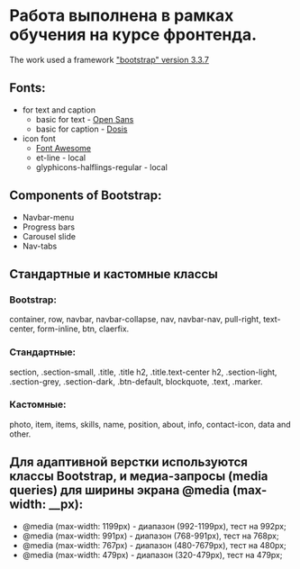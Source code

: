 # Работа выполнена в рамках обучения на курсе фронтенда.

The work used a framework ["bootstrap" version 3.3.7](https://getbootstrap.com/)

## Fonts:
* for text and caption
   * basic for text - [Open Sans](https://fonts.google.com/specimen/Open+Sans)
   * basic for caption - [Dosis](https://fonts.google.com/specimen/Dosis)
* icon font
   * [Font Awesome](https://fontawesome.com/icons?d=gallery&m=free)
   * et-line - local
   * glyphicons-halflings-regular - local
  
 ## Components of Bootstrap:
  * Navbar-menu
  * Progress bars
  * Carousel slide
  * Nav-tabs
     
  ## Стандартные и кастомные классы
  ### Bootstrap:
   container, row, navbar, navbar-collapse, nav, navbar-nav, pull-right, text-center, form-inline, btn, claerfix.
   ### Стандартные:
   section, .section-small, .title, .title h2, .title.text-center h2, .section-light, .section-grey, .section-dark, .btn-default, blockquote, .text, .marker.
  ### Кастомные:
  photo, item, items, skills, name, position, about, info, contact-icon, data and other.
  
  ## Для адаптивной верстки используются классы Bootstrap, <meta name="viewport" content="initial-scale=1"> и медиа-запросы (media queries) для ширины экрана @media (max-width: __px):
  * @media (max-width: 1199px) - диапазон (992-1199px), тест на 992px;
  * @media (max-width: 991px) - диапазон (768-991px), тест на 768px;
  * @media (max-width: 767px) - диапазон (480-7679px), тест на 480px;
  * @media (max-width: 479px) - диапазон (320-479px), тест на 479px;
